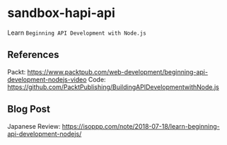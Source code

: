 # sandbox-hapi-api

Learn `Beginning API Development with Node.js`

## References

Packt: https://www.packtpub.com/web-development/beginning-api-development-nodejs-video
Code: https://github.com/PacktPublishing/BuildingAPIDevelopmentwithNode.js

## Blog Post

Japanese Review: https://isoppp.com/note/2018-07-18/learn-beginning-api-development-nodejs/
